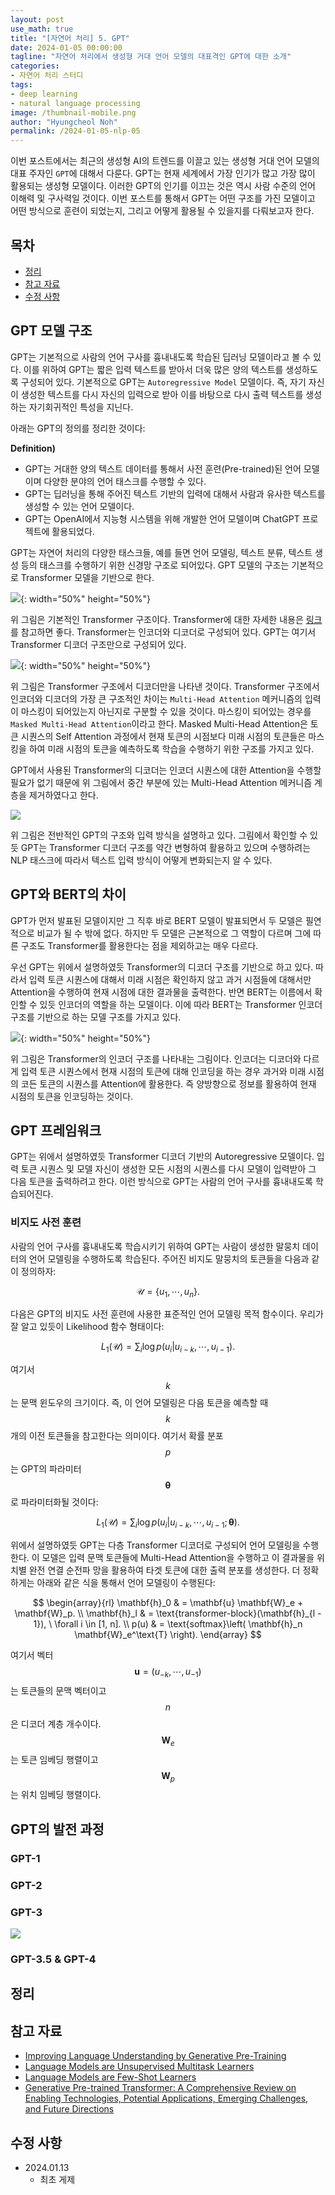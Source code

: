 ```yaml
---
layout: post
use_math: true
title: "[자연어 처리] 5. GPT"
date: 2024-01-05 00:00:00
tagline: "자연어 처리에서 생성형 거대 언어 모델의 대표격인 GPT에 대한 소개"
categories:
- 자연어 처리 스터디
tags:
- deep learning
- natural language processing
image: /thumbnail-mobile.png
author: "Hyungcheol Noh"
permalink: /2024-01-05-nlp-05
---
```


이번 포스트에서는 최근의 생성형 AI의 트렌드를 이끌고 있는 생성형 거대 언어 모델의 대표 주자인 `GPT`에 대해서 다룬다. GPT는 현재 세계에서 가장 인기가 많고 가장 많이 활용되는 생성형 모델이다. 이러한 GPT의 인기를 이끄는 것은 역시 사람 수준의 언어 이해력 및 구사력일 것이다. 이번 포스트를 통해서 GPT는 어떤 구조를 가진 모델이고 어떤 방식으로 훈련이 되었는지, 그리고 어떻게 활용될 수 있을지를 다뤄보고자 한다.

## 목차
- [정리](#정리)
- [참고 자료](#참고-자료)
- [수정 사항](#수정-사항)

## GPT 모델 구조
GPT는 기본적으로 사람의 언어 구사를 흉내내도록 학습된 딥러닝 모델이라고 볼 수 있다. 이를 위하여 GPT는 짧은 입력 텍스트를 받아서 더욱 많은 양의 텍스트를 생성하도록 구성되어 있다. 기본적으로 GPT는 `Autoregressive Model` 모델이다. 즉, 자기 자신이 생성한 텍스트를 다시 자신의 입력으로 받아 이를 바탕으로 다시 출력 텍스트를 생성하는 자기회귀적인 특성을 지닌다.

아래는 GPT의 정의를 정리한 것이다:

**Definition)**
- GPT는 거대한 양의 텍스트 데이터를 통해서 사전 훈련(Pre-trained)된 언어 모델이며 다양한 분야의 언어 태스크를 수행할 수 있다.
- GPT는 딥러닝을 통해 주어진 텍스트 기반의 입력에 대해서 사람과 유사한 텍스트를 생성할 수 있는 언어 모델이다.
- GPT는 OpenAI에서 지능형 시스템을 위해 개발한 언어 모델이며 ChatGPT 프로젝트에 활용되었다.

GPT는 자연어 처리의 다양한 태스크들, 예를 들면 언어 모델링, 텍스트 분류, 텍스트 생성 등의 태스크를 수행하기 위한 신경망 구조로 되어있다. GPT 모델의 구조는 기본적으로 Transformer 모델을 기반으로 한다.

![](assets/img/2024-01-05-nlp-05/transformer.png){: width="50%" height="50%"}

위 그림은 기본적인 Transformer 구조이다. Transformer에 대한 자세한 내용은 [링크](https://hcnoh.github.io/2023-02-25-nlp-03)를 참고하면 좋다. Transformer는 인코더와 디코더로 구성되어 있다. GPT는 여기서 Transformer 디코더 구조만으로 구성되어 있다.

![](assets/img/2024-01-05-nlp-05/transformer-decoder.png){: width="50%" height="50%"}

위 그림은 Transformer 구조에서 디코더만을 나타낸 것이다. Transformer 구조에서 인코더와 디코더의 가장 큰 구조적인 차이는 `Multi-Head Attention` 메커니즘의 입력이 마스킹이 되어있는지 아닌지로 구분할 수 있을 것이다. 마스킹이 되어있는 경우를 `Masked Multi-Head Attention`이라고 한다. Masked Multi-Head Attention은 토큰 시퀀스의 Self Attention 과정에서 현재 토큰의 시점보다 미래 시점의 토큰들은 마스킹을 하여 미래 시점의 토큰을 예측하도록 학습을 수행하기 위한 구조를 가지고 있다.

GPT에서 사용된 Transformer의 디코더는 인코더 시퀀스에 대한 Attention을 수행할 필요가 없기 때문에 위 그림에서 중간 부분에 있는 Multi-Head Attention 메커니즘 계층을 제거하였다고 한다.

![](assets/img/2024-01-05-nlp-05/gpt-arch.png)

위 그림은 전반적인 GPT의 구조와 입력 방식을 설명하고 있다. 그림에서 확인할 수 있듯 GPT는 Transformer 디코더 구조를 약간 변형하여 활용하고 있으며 수행하려는 NLP 태스크에 따라서 텍스트 입력 방식이 어떻게 변화되는지 알 수 있다.

## GPT와 BERT의 차이
GPT가 먼저 발표된 모델이지만 그 직후 바로 BERT 모델이 발표되면서 두 모델은 필연적으로 비교가 될 수 밖에 없다. 하지만 두 모델은 근본적으로 그 역할이 다르며 그에 따른 구조도 Transformer를 활용한다는 점을 제외하고는 매우 다르다.

우선 GPT는 위에서 설명하였듯 Transformer의 디코더 구조를 기반으로 하고 있다. 따라서 입력 토큰 시퀀스에 대해서 미래 시점은 확인하지 않고 과거 시점들에 대해서만 Attention을 수행하여 현재 시점에 대한 결과물을 출력한다. 반면 BERT는 이름에서 확인할 수 있듯 인코더의 역할을 하는 모델이다. 이에 따라 BERT는 Transformer 인코더 구조를 기반으로 하는 모델 구조를 가지고 있다.

![](assets/img/2024-01-05-nlp-05/transformer-encoder.png){: width="50%" height="50%"}

위 그림은 Transformer의 인코더 구조를 나타내는 그림이다. 인코더는 디코더와 다르게 입력 토큰 시퀀스에서 현재 시점의 토큰에 대해 인코딩을 하는 경우 과거와 미래 시점의 코든 토큰의 시퀀스를 Attention에 활용한다. 즉 양방향으로 정보를 활용하여 현재 시점의 토큰을 인코딩하는 것이다.

## GPT 프레임워크
GPT는 위에서 설명하였듯 Transformer 디코더 기반의 Autoregressive 모델이다. 입력 토큰 시퀀스 및 모델 자신이 생성한 모든 시점의 시퀀스를 다시 모델이 입력받아 그 다음 토큰을 출력하려고 한다. 이런 방식으로 GPT는 사람의 언어 구사를 흉내내도록 학습되어진다.

### 비지도 사전 훈련
사람의 언어 구사를 흉내내도록 학습시키기 위하여 GPT는 사람이 생성한 말뭉치 데이터의 언어 모델링을 수행하도록 학습된다. 주어진 비지도 말뭉치의 토큰들을 다음과 같이 정의하자:

$$
\mathcal{U} = \{ u_1, \cdots, u_n \}.
$$

다음은 GPT의 비지도 사전 훈련에 사용한 표준적인 언어 모델링 목적 함수이다. 우리가 잘 알고 있듯이 Likelihood 함수 형태이다:

$$
L_1(\mathcal{U}) = \sum_i \log p\left( u_i | u_{i - k}, \cdots, u_{i - 1} \right).
$$

여기서 $$k$$는 문맥 윈도우의 크기이다. 즉, 이 언어 모델링은 다음 토큰을 예측할 때 $$k$$개의 이전 토큰들을 참고한다는 의미이다. 여기서 확률 분포 $$p$$는 GPT의 파라미터 $$\boldsymbol{\theta}$$로 파라미터화될 것이다:

$$
L_1(\mathcal{U}) = \sum_i \log p\left( u_i | u_{i - k}, \cdots, u_{i - 1} ; \boldsymbol{\theta} \right).
$$

위에서 설명하였듯 GPT는 다층 Transformer 디코더로 구성되어 언어 모델링을 수행한다. 이 모델은 입력 문맥 토큰들에 Multi-Head Attention을 수행하고 이 결과물을 위치별 완전 연결 순전파 망을 활용하여 타겟 토큰에 대한 출력 분포를 생성한다. 더 정확하게는 아래와 같은 식을 통해서 언어 모델링이 수행된다:

$$
\begin{array}{rl}
\mathbf{h}_0 & = \mathbf{u} \mathbf{W}_e + \mathbf{W}_p. \\
\mathbf{h}_l & = \text{transformer-block}(\mathbf{h}_{l - 1}), \ \forall i \in [1, n]. \\
p(u) & = \text{softmax}\left( \mathbf{h}_n \mathbf{W}_e^\text{T} \right).
\end{array}
$$

여기서 벡터 $$\mathbf{u} = (u_{-k}, \cdots, u_{-1})$$는 토큰들의 문맥 벡터이고 $$n$$은 디코더 계층 개수이다. $$\mathbf{W}_e$$는 토큰 임베딩 행렬이고 $$\mathbf{W}_p$$는 위치 임베딩 행렬이다.

## GPT의 발전 과정

### GPT-1

### GPT-2

### GPT-3

![](assets/img/2024-01-05-nlp-05/rlhf.png)

### GPT-3.5 & GPT-4

## 정리


## 참고 자료
- [Improving Language Understanding by Generative Pre-Training](https://cdn.openai.com/research-covers/language-unsupervised/language_understanding_paper.pdf)
- [Language Models are Unsupervised Multitask Learners](https://cdn.openai.com/better-language-models/language_models_are_unsupervised_multitask_learners.pdf)
- [Language Models are Few-Shot Learners](https://proceedings.neurips.cc/paper_files/paper/2020/hash/1457c0d6bfcb4967418bfb8ac142f64a-Abstract.html?utm_medium=email&utm_source=transaction)
- [Generative Pre-trained Transformer: A Comprehensive Review on Enabling Technologies, Potential Applications, Emerging Challenges, and Future Directions](https://arxiv.org/abs/2305.10435)

## 수정 사항
- 2024.01.13
    - 최초 게제